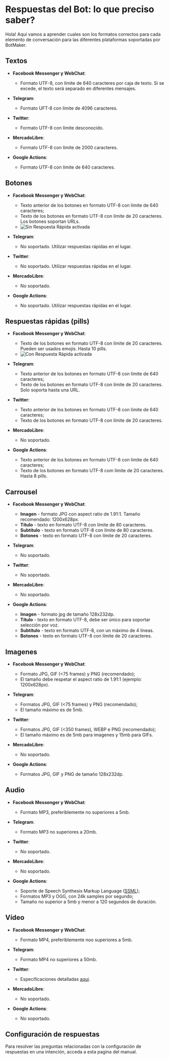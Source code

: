 # Respuestas del Bot: lo que preciso saber?

Hola! Aquí vamos a aprender cuales son los formatos correctos para cada elemento de conversación para las diferentes plataformas soportadas por BotMaker.

## Textos

- **Facebook Messenger y WebChat**:
	-  Formato UTF-8, con límite de 640 caracteres por caja de texto. Si se excede, el texto será separado en diferentes mensajes.

- **Telegram**:
	-  Formato UFT-8 con límite de 4096 caracteres.
  
- **Twitter**:
	-  Formato UTF-8 con límite desconocido.
  
 - **MercadoLibre**:
	-  Formato UTF-8 con límite de 2000 caracteres.
  
 - **Google Actions**:
	 - Formato UTF-8 con límite de 640 caracteres.

## Botones
- **Facebook Messenger y WebChat**:
	- Texto anterior de los botones en formato UTF-8 con límite de 640 caracteres;
	- Texto de los botones en formato UTF-8 con límite de 20 caracteres. Los botones soportan URLs.
	- ![Sin Respuesta Rápida activada](https://botmakeradmin.github.io/docs/pt/imagens/SemRespostaRapida.jpg)



- **Telegram**:
	- No soportado. Utilizar respuestas rápidas en el lugar.

- **Twitter**:
	- No soportado. Utilizar respuestas rápidas en el lugar.

- **MercadoLibre**:
	- No soportado.

- **Google Actions**:
	- No soportado. Utilizar respuestas rápidas en el lugar.

## Respuestas rápidas (pills)

  - **Facebook Messenger y WebChat**:
	- Texto de los botones en formato UTF-8 con límite de 20 caracteres. Pueden ser usados emojis. Hasta 10 pills.
	- ![Con Respuesta Rápida activada](https://botmakeradmin.github.io/docs/pt/imagens/ComRespostaRapida.jpg)


- **Telegram**:
	- Texto anterior de los botones en formato UTF-8 con límite de 640 caracteres;
	- Texto de los botones en formato UTF-8 con límite de 20 caracteres. Solo soporta hasta una URL.

- **Twitter**:
	- Texto anterior de los botones en formato UTF-8 con límite de 640 caracteres;
	- Texto de los botones en formato UTF-8 con límite de 20 caracteres. 

- **MercadoLibre**:
	- No soportado.

- **Google Actions**:
	- Texto anterior de los botones en formato UTF-8 con límite de 640 caracteres;
	- Texto de los botones en formato UTF-8 com límite de 20 caracteres. Hasta 8 pills.

 ## Carrousel
  - **Facebook Messenger y WebChat**:
	- **Imagen** - formato JPG con aspect ratio de 1.91:1. Tamaño recomendado: 1200x628px.
	- **Título** - texto en formato UTF-8 con límite de 80 caracteres.
	- **Subtítulo** - texto en formato UTF-8 con límite de 80 caracteres.
	- **Botones** - texto en formato UTF-8 con límite de 20 caracteres.

- **Telegram**:
	- No soportado.

- **Twitter**:
	- No soportado.

- **MercadoLibre**:
	- No soportado.

- **Google Actions**:
	- **Imagen** - formato jpg de tamaño 128x232dp.
	- **Título** - texto en formato UTF-8, debe ser único para soportar selección por voz.
	- **Subtítulo** - texto en formato UTF-8, con un máximo de 4 líneas.
	- **Botones** - texto en formato UTF-8 con límite de 20 caracteres.

## Imagenes
  - **Facebook Messenger y WebChat**:
	- Formato JPG, GIF (<75 frames) y PNG (recomendado);
	- El tamaño debe respetar el aspect ratio de 1.91:1 (ejemplo: 1200x628px).

- **Telegram**:
	- Formatos JPG, GIF (<75 frames) y PNG (recomendado);
	- El tamaño máximo es de 5mb.

- **Twitter**:
	- Formatos JPG, GIF (<350 frames), WEBP e PNG (recomendado);
	- El tamaño máximo es de 5mb para imagenes y 15mb para GIFs.

- **MercadoLibre**:
	- No soportado.

- **Google Actions**:
	- Formatos JPG, GIF y PNG de tamaño 128x232dp.

## Audio
  - **Facebook Messenger y WebChat**:
	- Formato MP3, preferiblemente no superiores a 5mb.

- **Telegram**:
	- Formato MP3 no superiores a 20mb.

- **Twitter**:
	- No soportado.

- **MercadoLibre**:
	- No soportado.

- **Google Actions**:
	- Soporte de Speech Synthesis Markup Language ([SSML](https://www.w3.org/TR/speech-synthesis/));
	- Formatos MP3 y OGG, con 24k samples por segundo;
	- Tamaño no superior a 5mb y menor a 120 segundos de duración. 

## Vídeo
  - **Facebook Messenger y WebChat**:
	- Formato MP4, preferiblemente noo superiores a 5mb.

- **Telegram**:
	- Formato MP4 no superiores a 50mb.

- **Twitter**:
	- Especificaciones detalladas [aqui](https://developer.twitter.com/en/docs/media/upload-media/uploading-media/media-best-practices).

- **MercadoLibre**:
	- No soportado.

- **Google Actions**:
	- No soportado.

## Configuración de respuestas
Para resolver las preguntas relacionadas con la configuración de respuestas en una intención, acceda a esta pagina del manual.
<!--stackedit_data:
eyJoaXN0b3J5IjpbMTAxNTcwNDU4MSw3NDIxMjYyNDgsLTE1Nj
c3Mjg0NjZdfQ==
-->
